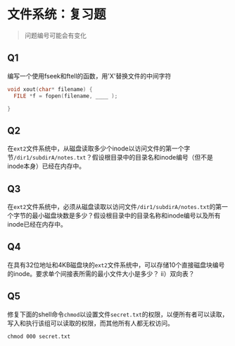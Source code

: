 # 文件系统：复习题

> 问题编号可能会有变化

## Q1

编写一个使用fseek和ftell的函数，用'X'替换文件的中间字符

```c
void xout(char* filename) {
  FILE *f = fopen(filename, ____ );

}
```

## Q2

在`ext2`文件系统中，从磁盘读取多少个inode以访问文件的第一个字节`/dir1/subdirA/notes.txt`？假设根目录中的目录名和inode编号（但不是inode本身）已经在内存中。

## Q3

在`ext2`文件系统中，必须从磁盘读取以访问文件`/dir1/subdirA/notes.txt`的第一个字节的最小磁盘块数是多少？假设根目录中的目录名称和inode编号以及所有inode已经在内存中。

## Q4

在具有32位地址和4KB磁盘块的`ext2`文件系统中，可以存储10个直接磁盘块编号的inode。要求单个间接表所需的最小文件大小是多少？ ii）双向表？

## Q5

修复下面的shell命令`chmod`以设置文件`secret.txt`的权限，以便所有者可以读取，写入和执行该组可以读取的权限，而其他所有人都无权访问。

```
chmod 000 secret.txt 
```